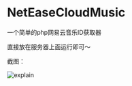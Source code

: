 # NetEaseCloudMusic
一个简单的php网易云音乐ID获取器

直接放在服务器上面运行即可～



截图：

![explain](http://cdn.ihewro.com/img/musicexplain.png)



